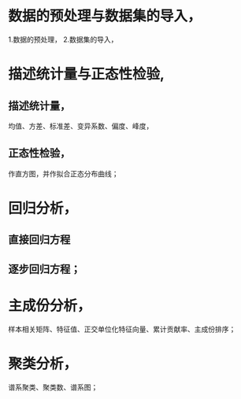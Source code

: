 # 数据的预处理与数据集的导入，
1.数据的预处理，
2.数据集的导入，
# 描述统计量与正态性检验,
## 描述统计量，
均值、方差、标准差、变异系数、偏度、峰度，
## 正态性检验，
作直方图，并作拟合正态分布曲线；
# 回归分析，
## 直接回归方程
## 逐步回归方程；
# 主成份分析，
样本相关矩阵、特征值、正交单位化特征向量、累计贡献率、主成份排序；
# 聚类分析，
谱系聚类、聚类数、谱系图；
